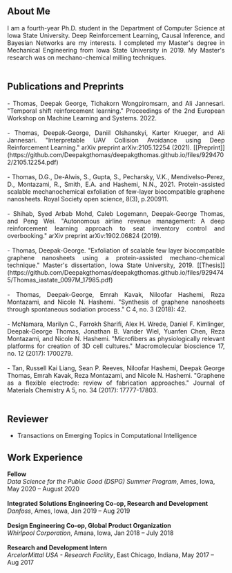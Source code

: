 ## About Me
<div style="text-align: justify">I am a fourth-year Ph.D. student in the Department of Computer Science at Iowa State University. Deep Reinforcement Learning, Causal Inference, and Bayesian Networks are my interests. I completed my Master's degree in Mechanical Engineering from Iowa State University in 2019. My Master's research was on mechano-chemical milling techniques.</div><br>

## Publications and Preprints
<div style="text-align: justify">
- Thomas, Deepak George, Tichakorn Wongpiromsarn, and Ali Jannesari. "Temporal shift reinforcement learning." Proceedings of the 2nd European Workshop on Machine Learning and Systems. 2022.</div><br>
<div style="text-align: justify">
- Thomas, Deepak-George, Daniil Olshanskyi, Karter Krueger, and Ali Jannesari. "Interpretable UAV Collision Avoidance using Deep Reinforcement Learning." arXiv preprint arXiv:2105.12254 (2021). 
  [[Preprint]](https://github.com/Deepakgthomas/deepakgthomas.github.io/files/9294702/2105.12254.pdf)
  </div><br>
  <div style="text-align: justify">
- Thomas, D.G., De-Alwis, S., Gupta, S., Pecharsky, V.K., Mendivelso-Perez, D., Montazami, R., Smith, E.A. and Hashemi, N.N., 2021. Protein-assisted scalable mechanochemical exfoliation of few-layer biocompatible graphene nanosheets. Royal Society open science, 8(3), p.200911.   </div><br>
 <div style="text-align: justify">
- Shihab, Syed Arbab Mohd, Caleb Logemann, Deepak-George Thomas, and Peng Wei. "Autonomous airline revenue management: A deep reinforcement learning approach to seat inventory control and overbooking." arXiv preprint arXiv:1902.06824 (2019).</div><br>
 <div style="text-align: justify">
- Thomas, Deepak-George. "Exfoliation of scalable few layer biocompatible graphene nanosheets using a protein-assisted mechano-chemical technique." Master's dissertation, Iowa State University, 2019. [[Thesis]](https://github.com/Deepakgthomas/deepakgthomas.github.io/files/9294745/Thomas_iastate_0097M_17985.pdf) </div><br>
 <div style="text-align: justify">
- Thomas, Deepak-George, Emrah Kavak, Niloofar Hashemi, Reza Montazami, and Nicole N. Hashemi. "Synthesis of graphene nanosheets through spontaneous sodiation process." C 4, no. 3 (2018): 42.</div><br>
 <div style="text-align: justify">
- McNamara, Marilyn C., Farrokh Sharifi, Alex H. Wrede, Daniel F. Kimlinger, Deepak‐George Thomas, Jonathan B. Vander Wiel, Yuanfen Chen, Reza Montazami, and Nicole N. Hashemi. "Microfibers as physiologically relevant platforms for creation of 3D cell cultures." Macromolecular bioscience 17, no. 12 (2017): 1700279.</div><br>
 <div style="text-align: justify">
- Tan, Russell Kai Liang, Sean P. Reeves, Niloofar Hashemi, Deepak George Thomas, Emrah Kavak, Reza Montazami, and Nicole N. Hashemi. "Graphene as a flexible electrode: review of fabrication approaches." Journal of Materials Chemistry A 5, no. 34 (2017): 17777-17803. </div><br>

## Reviewer

- Transactions on Emerging Topics in Computational Intelligence

## Work Experience

**Fellow**<br>
*Data Science for the Public Good (DSPG) Summer Program*, Ames, Iowa, May 2020 – August 2020 <br><br>
**Integrated Solutions Engineering Co-op, Research and Development**<br>
*Danfoss*, Ames, Iowa, Jan 2019 – Aug 2019 <br><br>
**Design Engineering Co-op, Global Product Organization**<br>
*Whirlpool Corporation*, Amana, Iowa, Jan 2018 – July 2018<br><br>
**Research and Development Intern**<br>
*ArcelorMittal USA - Research Facility*, East Chicago, Indiana, May 2017 – Aug 2017
